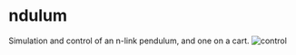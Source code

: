 # ndulum
Simulation and control of an n-link pendulum, and one on a cart.
![control](figures/free-3-dulum-controlled.gif)